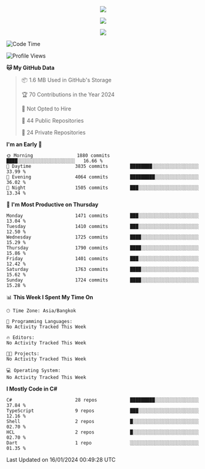 <p align="center">
  <a href="say-hi.gif"> 
    <img align="center" src="say-hi.gif"/>
  </a>
</p>
<p align="center">
  <a href="https://github.com/htthinh1999">
    <img align="center" src="https://github-readme-stats-kappa-pink.vercel.app/api?username=htthinh1999&show_icons=true&count_private=true&theme=dracula"/>
  </a>
</p>
<p align="center">
  <a href="https://github.com/htthinh1999">
    <img src="https://github-readme-stats-kappa-pink.vercel.app/api/top-langs/?username=htthinh1999&layout=compact&langs_count=6&count_private=true&hide=tsql,hlsl,glsl,shaderlab&theme=dracula"/>
  </a>
</p>

<!--START_SECTION:waka-->
![Code Time](http://img.shields.io/badge/Code%20Time-0%20secs-blue)

![Profile Views](http://img.shields.io/badge/Profile%20Views-0-blue)

**🐱 My GitHub Data** 

> 📦 1.6 MB Used in GitHub's Storage 
 > 
> 🏆 70 Contributions in the Year 2024
 > 
> 🚫 Not Opted to Hire
 > 
> 📜 44 Public Repositories 
 > 
> 🔑 24 Private Repositories 
 > 
**I'm an Early 🐤** 

```text
🌞 Morning                1880 commits        ████░░░░░░░░░░░░░░░░░░░░░   16.66 % 
🌆 Daytime                3835 commits        ████████░░░░░░░░░░░░░░░░░   33.99 % 
🌃 Evening                4064 commits        █████████░░░░░░░░░░░░░░░░   36.02 % 
🌙 Night                  1505 commits        ███░░░░░░░░░░░░░░░░░░░░░░   13.34 % 
```
📅 **I'm Most Productive on Thursday** 

```text
Monday                   1471 commits        ███░░░░░░░░░░░░░░░░░░░░░░   13.04 % 
Tuesday                  1410 commits        ███░░░░░░░░░░░░░░░░░░░░░░   12.50 % 
Wednesday                1725 commits        ████░░░░░░░░░░░░░░░░░░░░░   15.29 % 
Thursday                 1790 commits        ████░░░░░░░░░░░░░░░░░░░░░   15.86 % 
Friday                   1401 commits        ███░░░░░░░░░░░░░░░░░░░░░░   12.42 % 
Saturday                 1763 commits        ████░░░░░░░░░░░░░░░░░░░░░   15.62 % 
Sunday                   1724 commits        ████░░░░░░░░░░░░░░░░░░░░░   15.28 % 
```


📊 **This Week I Spent My Time On** 

```text
🕑︎ Time Zone: Asia/Bangkok

💬 Programming Languages: 
No Activity Tracked This Week

🔥 Editors: 
No Activity Tracked This Week

🐱‍💻 Projects: 
No Activity Tracked This Week

💻 Operating System: 
No Activity Tracked This Week
```

**I Mostly Code in C#** 

```text
C#                       28 repos            █████████░░░░░░░░░░░░░░░░   37.84 % 
TypeScript               9 repos             ███░░░░░░░░░░░░░░░░░░░░░░   12.16 % 
Shell                    2 repos             █░░░░░░░░░░░░░░░░░░░░░░░░   02.70 % 
HCL                      2 repos             █░░░░░░░░░░░░░░░░░░░░░░░░   02.70 % 
Dart                     1 repo              ░░░░░░░░░░░░░░░░░░░░░░░░░   01.35 % 
```




 Last Updated on 16/01/2024 00:49:28 UTC
<!--END_SECTION:waka-->
